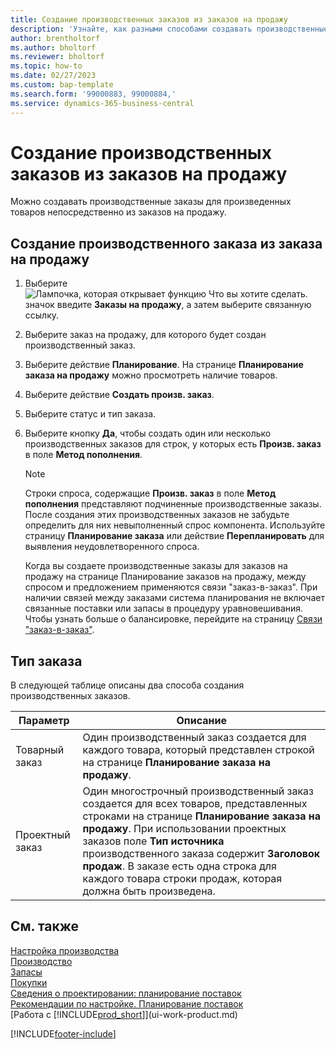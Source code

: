 ```yaml
---
title: Создание производственных заказов из заказов на продажу
description: 'Узнайте, как разными способами создавать производственные заказы для произведенных товаров непосредственно из заказов на продажу.'
author: brentholtorf
ms.author: bholtorf
ms.reviewer: bholtorf
ms.topic: how-to
ms.date: 02/27/2023
ms.custom: bap-template
ms.search.form: '99000883, 99000884,'
ms.service: dynamics-365-business-central
---
```

# <a name="create-production-orders-from-sales-orders"></a>Создание производственных заказов из заказов на продажу

Можно создавать производственные заказы для произведенных товаров непосредственно из заказов на продажу.  

## <a name="to-create-a-production-order-from-a-sales-order"></a>Создание производственного заказа из заказа на продажу

1. Выберите ![Лампочка, которая открывает функцию Что вы хотите сделать.](media/ui-search/search_small.png "Что вы хотите сделать") значок введите **Заказы на продажу**, а затем выберите связанную ссылку.  
2. Выберите заказ на продажу, для которого будет создан производственный заказ.  
3. Выберите действие **Планирование**. На странице **Планирование заказа на продажу** можно просмотреть наличие товаров.  
4. Выберите действие **Создать произв. заказ**.  
5. Выберите статус и тип заказа.  
6. Выберите кнопку **Да**, чтобы создать один или несколько производственных заказов для строк, у которых есть **Произв. заказ** в поле **Метод пополнения**.

    > [!NOTE]  
    > Строки спроса, содержащие **Произв. заказ** в поле **Метод пополнения** представляют подчиненные производственные заказы. После создания этих производственных заказов не забудьте определить для них невыполненный спрос компонента. Используйте страницу **Планирование заказа** или действие **Перепланировать** для выявления неудовлетворенного спроса.
    >
    > Когда вы создаете производственные заказы для заказов на продажу на странице Планирование заказов на продажу, между спросом и предложением применяются связи "заказ-в-заказ". При наличии связей между заказами система планирования не включает связанные поставки или запасы в процедуру уравновешивания. Чтобы узнать больше о балансировке, перейдите на страницу [Связи "заказ-в-заказ"](design-details-central-concepts-of-the-planning-system.md#order-to-order-links).

## <a name="order-type"></a>Тип заказа

В следующей таблице описаны два способа создания производственных заказов.

|Параметр|Описание|
|------|-----------|
|Товарный заказ|Один производственный заказ создается для каждого товара, который представлен строкой на странице **Планирование заказа на продажу**.|
|Проектный заказ|Один многострочный производственный заказ создается для всех товаров, представленных строками на странице **Планирование заказа на продажу**. При использовании проектных заказов поле **Тип источника** производственного заказа содержит **Заголовок продаж**. В заказе есть одна строка для каждого товара строки продаж, которая должна быть произведена.|

## <a name="see-also"></a>См. также

[Настройка производства](production-configure-production-processes.md)  
[Производство](production-manage-manufacturing.md)  
[Запасы](inventory-manage-inventory.md)  
[Покупки](purchasing-manage-purchasing.md)  
[Сведения о проектировании: планирование поставок](design-details-supply-planning.md)  
[Рекомендации по настройке. Планирование поставок](setup-best-practices-supply-planning.md)  
[Работа с [!INCLUDE[prod_short](includes/prod_short.md)]](ui-work-product.md)


[!INCLUDE[footer-include](includes/footer-banner.md)]
